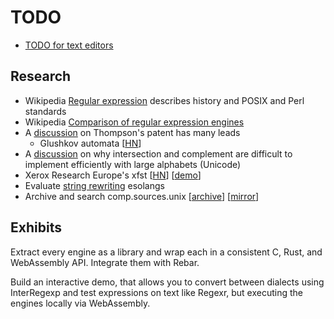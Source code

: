 # TODO

- [TODO for text editors](editors/TODO.md)

## Research

- Wikipedia [Regular expression](https://en.wikipedia.org/wiki/Regular_expression)
  describes history and POSIX and Perl standards
- Wikipedia [Comparison of regular expression engines](https://en.wikipedia.org/wiki/Comparison_of_regular_expression_engines)
- A [discussion](https://news.ycombinator.com/item?id=33566557) on Thompson's
  patent has many leads
  - Glushkov automata [[HN](https://news.ycombinator.com/item?id=33567087)]
- A [discussion](https://news.ycombinator.com/item?id=32435303#32445174) on why
  intersection and complement are difficult to implement efficiently with large
  alphabets (Unicode)
- Xerox Research Europe's xfst [[HN](https://news.ycombinator.com/item?id=32434705)]
  [[demo](https://dsacl3-2018.github.io/xfst-demo/)]
- Evaluate [string rewriting](https://esolangs.org/wiki/Rewriting) esolangs
- Archive and search comp.sources.unix [[archive](https://sources.vsta.org/comp.sources.unix/)]
  [[mirror](https://github.com/Cutlery-Drawer/comp.sources.unix)]

## Exhibits

Extract every engine as a library and wrap each in a consistent C, Rust, and
WebAssembly API. Integrate them with Rebar.

Build an interactive demo, that allows you to convert between dialects using
InterRegexp and test expressions on text like Regexr, but executing the engines
locally via WebAssembly.
